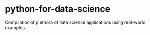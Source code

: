 # python-for-data-science
Compilation of plethora of data science applications using real-world examples
